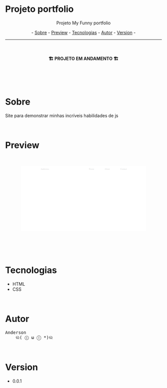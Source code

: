 # Projeto portfolio

<p align="center">Projeto My Funny portfolio</p>

<p align="center"> -
  <a href="#sobre">Sobre</a> -
  <a href="#preview">Preview</a> -
  <a href="#tecnologias">Tecnologias</a> -
  <a href="#autor">Autor</a> -
  <a href="#version">Version</a> -
</p>

---

<br>

<h4 align="center">🏗️ PROJETO EM ANDAMENTO 🏗️</h4>

<br>
<br>
<br>

# Sobre
<p >Site para demonstrar minhas incríveis habilidades de js</p>

<br>

# Preview
<div style="margin: 50px">
  <img alt="Tela principal" title="Tela de cadastro" src="GitHub\first.png" />
</div>

<br>

# Tecnologias

 - HTML
 - CSS
  
<br>

# Autor
<pre>
Anderson
    ଲ( ⓛ ω ⓛ *)ଲ
</pre>


<br>

# Version
- 0.0.1


